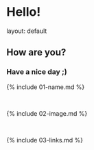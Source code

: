 # Hello!
layout: default
## How are you?
### Have a nice day ;)
{% include 01-name.md %}

<br>

{% include 02-image.md %}

<br>

{% include 03-links.md %}

